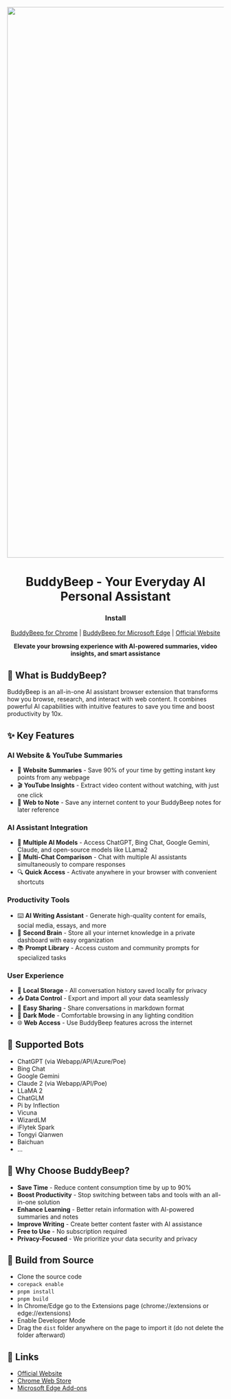 <p align="center">
    <img src="https://lh3.googleusercontent.com/ByMrvSoXu5EHrRBjG_6Cu0nXPfdy0skOHOkryCoiJou6vUuDjh_aptyy5i4S1tipJKgvZFy817xS3ZMuDCcucAybyg=s1280-w1280-h800" width="1280">
</p>

<h1 align="center">BuddyBeep - Your Everyday AI Personal Assistant</h1>

<div align="center">

### Install

<a href="https://chromewebstore.google.com/detail/buddybeep-your-everyday-a/cbibgdcbkoikdkeahemkjkpacmgicaco">BuddyBeep for Chrome</a> | 
<a href="https://microsoftedge.microsoft.com/addons/detail/okjbfkonbgmfhcekhdpbodcfadofdefg">BuddyBeep for Microsoft Edge</a> | 
<a href="https://www.buddybeep.com/">Official Website</a>

**Elevate your browsing experience with AI-powered summaries, video insights, and smart assistance**

</div>

## 🚀 What is BuddyBeep?

BuddyBeep is an all-in-one AI assistant browser extension that transforms how you browse, research, and interact with web content. It combines powerful AI capabilities with intuitive features to save you time and boost productivity by 10x.

## ✨ Key Features

### AI Website & YouTube Summaries
- 📖 **Website Summaries** - Save 90% of your time by getting instant key points from any webpage
- 🎬 **YouTube Insights** - Extract video content without watching, with just one click
- 📝 **Web to Note** - Save any internet content to your BuddyBeep notes for later reference

### AI Assistant Integration
- 🤖 **Multiple AI Models** - Access ChatGPT, Bing Chat, Google Gemini, Claude, and open-source models like LLama2
- 💬 **Multi-Chat Comparison** - Chat with multiple AI assistants simultaneously to compare responses
- 🔍 **Quick Access** - Activate anywhere in your browser with convenient shortcuts

### Productivity Tools
- ⌨️ **AI Writing Assistant** - Generate high-quality content for emails, social media, essays, and more
- 🧠 **Second Brain** - Store all your internet knowledge in a private dashboard with easy organization
- 📚 **Prompt Library** - Access custom and community prompts for specialized tasks

### User Experience
- 💾 **Local Storage** - All conversation history saved locally for privacy
- 📥 **Data Control** - Export and import all your data seamlessly
- 🔗 **Easy Sharing** - Share conversations in markdown format
- 🌙 **Dark Mode** - Comfortable browsing in any lighting condition
- 🌐 **Web Access** - Use BuddyBeep features across the internet

## 🤖 Supported Bots

- ChatGPT (via Webapp/API/Azure/Poe)
- Bing Chat
- Google Gemini
- Claude 2 (via Webapp/API/Poe)
- LLaMA 2
- ChatGLM
- Pi by Inflection
- Vicuna
- WizardLM
- iFlytek Spark
- Tongyi Qianwen
- Baichuan
- ...

## 💯 Why Choose BuddyBeep?

- **Save Time** - Reduce content consumption time by up to 90%
- **Boost Productivity** - Stop switching between tabs and tools with an all-in-one solution
- **Enhance Learning** - Better retain information with AI-powered summaries and notes
- **Improve Writing** - Create better content faster with AI assistance
- **Free to Use** - No subscription required
- **Privacy-Focused** - We prioritize your data security and privacy

## 🔨 Build from Source

- Clone the source code
- `corepack enable`
- `pnpm install`
- `pnpm build`
- In Chrome/Edge go to the Extensions page (chrome://extensions or edge://extensions)
- Enable Developer Mode
- Drag the `dist` folder anywhere on the page to import it (do not delete the folder afterward)

## 🔗 Links

- [Official Website](https://www.buddybeep.com/)
- [Chrome Web Store](https://chromewebstore.google.com/detail/buddybeep-your-everyday-a/cbibgdcbkoikdkeahemkjkpacmgicaco)
- [Microsoft Edge Add-ons](https://microsoftedge.microsoft.com/addons/detail/okjbfkonbgmfhcekhdpbodcfadofdefg)
